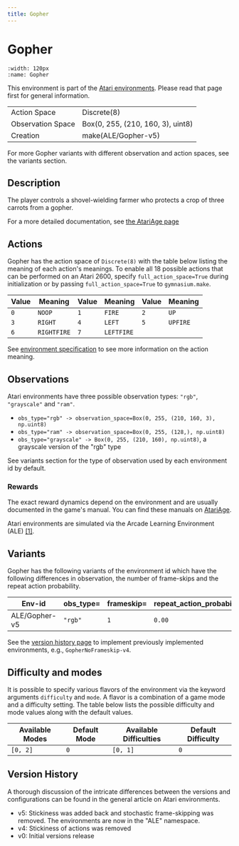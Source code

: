 ```yaml
---
title: Gopher
---
```


# Gopher

```{figure} ../../_static/videos/environments/gopher.gif
:width: 120px
:name: Gopher
```

This environment is part of the <a href='..'>Atari environments</a>. Please read that page first for general information.

|                   |                                   |
|-------------------|-----------------------------------|
| Action Space      | Discrete(8)                       |
| Observation Space | Box(0, 255, (210, 160, 3), uint8) |
| Creation          | make(ALE/Gopher-v5)               |

For more Gopher variants with different observation and action spaces, see the variants section.

## Description

The player controls a shovel-wielding farmer who protects a crop of three carrots from a gopher.

For a more detailed documentation, see [the AtariAge page](https://atariage.com/manual_html_page.php?SoftwareLabelID=218)

## Actions

Gopher has the action space of `Discrete(8)` with the table below listing the meaning of each action's meanings.
To enable all 18 possible actions that can be performed on an Atari 2600, specify `full_action_space=True` during
initialization or by passing `full_action_space=True` to `gymnasium.make`.

| Value   | Meaning     | Value   | Meaning    | Value   | Meaning   |
|---------|-------------|---------|------------|---------|-----------|
| `0`     | `NOOP`      | `1`     | `FIRE`     | `2`     | `UP`      |
| `3`     | `RIGHT`     | `4`     | `LEFT`     | `5`     | `UPFIRE`  |
| `6`     | `RIGHTFIRE` | `7`     | `LEFTFIRE` |         |           |

See [environment specification](../env-spec) to see more information on the action meaning.

## Observations

Atari environments have three possible observation types: `"rgb"`, `"grayscale"` and `"ram"`.

- `obs_type="rgb" -> observation_space=Box(0, 255, (210, 160, 3), np.uint8)`
- `obs_type="ram" -> observation_space=Box(0, 255, (128,), np.uint8)`
- `obs_type="grayscale" -> Box(0, 255, (210, 160), np.uint8)`, a grayscale version of the "rgb" type

See variants section for the type of observation used by each environment id by default.

### Rewards

The exact reward dynamics depend on the environment and are usually documented in the game's manual. You can
find these manuals on [AtariAge](https://atariage.com/manual_html_page.php?SoftwareLabelID=218).

Atari environments are simulated via the Arcade Learning Environment (ALE) [[1]](#1).
## Variants

Gopher has the following variants of the environment id which have the following differences in observation,
the number of frame-skips and the repeat action probability.

| Env-id        | obs_type=   | frameskip=   | repeat_action_probability=   |
|---------------|-------------|--------------|------------------------------|
| ALE/Gopher-v5 | `"rgb"`     | `1`          | `0.00`                       |

See the [version history page](https://ale.farama.org/environments/#version-history-and-naming-schemes) to implement previously implemented environments, e.g., `GopherNoFrameskip-v4`.

## Difficulty and modes

It is possible to specify various flavors of the environment via the keyword arguments `difficulty` and `mode`.
A flavor is a combination of a game mode and a difficulty setting. The table below lists the possible difficulty and mode values
along with the default values.

| Available Modes   | Default Mode   | Available Difficulties   | Default Difficulty   |
|-------------------|----------------|--------------------------|----------------------|
| `[0, 2]`          | `0`            | `[0, 1]`                 | `0`                  |

## Version History

A thorough discussion of the intricate differences between the versions and configurations can be found in the general article on Atari environments.

* v5: Stickiness was added back and stochastic frame-skipping was removed. The environments are now in the "ALE" namespace.
* v4: Stickiness of actions was removed
* v0: Initial versions release
